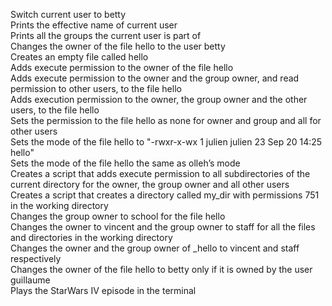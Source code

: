 Switch current user to betty </br>
Prints the effective name of current user</br>
Prints all the groups the current user is part of</br>
Changes the owner of the file hello to the user betty</br>
Creates an empty file called hello</br>
Adds execute permission to the owner of the file hello</br>
Adds execute permission to the owner and the group owner, and read permission to other users, to the file hello</br>
Adds execution permission to the owner, the group owner and the other users, to the file hello</br>
Sets the permission to the file hello as none for owner and group and all for other users</br>
Sets the mode of the file hello to  "-rwxr-x-wx 1 julien julien 23 Sep 20 14:25 hello"</br>
Sets the mode of the file hello the same as olleh’s mode</br>
Creates a script that adds execute permission to all subdirectories of the current directory for the owner, the group owner and all other users</br>
Creates a script that creates a directory called my_dir with permissions 751 in the working directory</br>
Changes the group owner to school for the file hello</br>
Changes the owner to vincent and the group owner to staff for all the files and directories in the working directory</br>
Changes the owner and the group owner of _hello to vincent and staff respectively</br>
Changes the owner of the file hello to betty only if it is owned by the user guillaume</br>
Plays the StarWars IV episode in the terminal</br>
